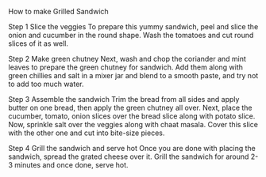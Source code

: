 How to make Grilled Sandwich

Step 1 Slice the veggies
To prepare this yummy sandwich, peel and slice the onion and cucumber in the round shape. Wash the tomatoes and cut round slices of it as well.

Step 2 Make green chutney
Next, wash and chop the coriander and mint leaves to prepare the green chutney for sandwich. Add them along with green chillies and salt in a mixer jar and blend to a smooth paste, and try not to add too much water.

Step 3 Assemble the sandwich
Trim the bread from all sides and apply butter on one bread, then apply the green chutney all over. Next, place the cucumber, tomato, onion slices over the bread slice along with potato slice. Now, sprinkle salt over the veggies along with chaat masala. Cover this slice with the other one and cut into bite-size pieces.

Step 4 Grill the sandwich and serve hot
Once you are done with placing the sandwich, spread the grated cheese over it. Grill the sandwich for around 2-3 minutes and once done, serve hot.